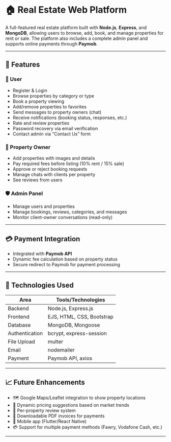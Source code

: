 # 🏠 Real Estate Web Platform

A full-featured real estate platform built with **Node.js**, **Express**, and **MongoDB**, allowing users to browse, add, book, and manage properties for rent or sale. The platform also includes a complete admin panel and supports online payments through **Paymob**.

---

## 🚀 Features

### 👤 User
- Register & Login
- Browse properties by category or type
- Book a property viewing
- Add/remove properties to favorites
- Send messages to property owners (chat)
- Receive notifications (booking status, responses, etc.)
- Rate and review properties
- Password recovery via email verification
- Contact admin via “Contact Us” form

### 🏡 Property Owner
- Add properties with images and details
- Pay required fees before listing (10% rent / 15% sale)
- Approve or reject booking requests
- Manage chats with clients per property
- See reviews from users

### 🛡️ Admin Panel
- Manage users and properties
- Manage bookings, reviews, categories, and messages
- Monitor client-owner conversations (read-only)

---

## 💳 Payment Integration
- Integrated with **Paymob API**
- Dynamic fee calculation based on property status
- Secure redirect to Paymob for payment processing

---

## 🧰 Technologies Used

| Area           | Tools/Technologies                        |
|----------------|-------------------------------------------|
| Backend        | Node.js, Express.js                       |
| Frontend       | EJS, HTML, CSS, Bootstrap                 |
| Database       | MongoDB, Mongoose                         |
| Authentication | bcrypt, express-session                   |
| File Upload    | multer                                    |
| Email          | nodemailer                                |
| Payment        | Paymob API, axios                         |

---

## 📈 Future Enhancements
- 🗺️ Google Maps/Leaflet integration to show property locations  
- 🧠 Dynamic pricing suggestions based on market trends  
- 📝 Per-property review system  
- 🧾 Downloadable PDF invoices for payments  
- 📲 Mobile app (Flutter/React Native)  
- 💳 Support for multiple payment methods (Fawry, Vodafone Cash, etc.)

---




